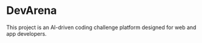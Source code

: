 # DevArena
This project is an AI-driven coding challenge platform designed for web and app developers.
